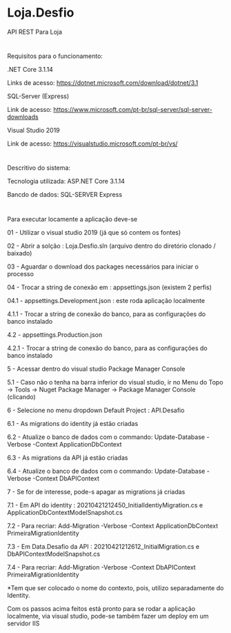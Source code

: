 # Loja.Desfio
API REST Para Loja
#
Requisitos para o funcionamento:

.NET Core 3.1.14

Links de acesso: https://dotnet.microsoft.com/download/dotnet/3.1

SQL-Server (Express)

Link de acesso: https://www.microsoft.com/pt-br/sql-server/sql-server-downloads

Visual Studio 2019

Link de acesso: https://visualstudio.microsoft.com/pt-br/vs/
#
Descritivo do sistema:

Tecnologia utilizada: ASP.NET Core 3.1.14

Bancdo de dados: SQL-SERVER Express
#
Para executar locamente a aplicação deve-se

01 - Utilizar o visual studio 2019 (já que só contem os fontes)

02 - Abrir a solção : Loja.Desfio.sln (arquivo dentro do diretório clonado / baixado)

03 - Aguardar o download dos packages necessários para iniciar o processo

04 - Trocar a string de conexão em : appsettings.json (existem 2 perfis)

04.1 - appsettings.Development.json : este roda aplicação localmente

4.1.1 - Trocar a string de conexão do banco, para as configurações do banco instalado

4.2 - appsettings.Production.json

4.2.1 - Trocar a string de conexão do banco, para as configurações do banco instalado

5 - Acessar dentro do visual studio Package Manager Console 

5.1 - Caso não o tenha na barra inferior do visual studio, ir no Menu do Topo -> Tools -> Nuget Package Manager -> Package Manager Console (clicando)

6 - Selecione no menu dropdown Default Project : API.Desafio

6.1 - As migrations do identity já estão criadas

6.2 - Atualize o banco de dados com o commando: Update-Database -Verbose -Context ApplicationDbContext

6.3 - As migrations da API já estão criadas

6.4 - Atualize o banco de dados com o commando: Update-Database -Verbose -Context DbAPIContext

7 - Se for de interesse, pode-s apagar as migrations já criadas

7.1 - Em API do identity : 20210421212450_InitialIdentiyMigration.cs e ApplicationDbContextModelSnapshot.cs

7.2 - Para recriar: Add-Migration -Verbose -Context ApplicationDbContext PrimeiraMigrationIdentity

7.3 - Em Data.Desafio da API : 20210421212612_InitialMigration.cs e DbAPIContextModelSnapshot.cs

7.4 - Para recriar: Add-Migration -Verbose -Context DbAPIContext PrimeiraMigrationIdentity

*Tem que ser colocado o  nome do contexto, pois, utilizo separadamente do Identity.

Com os passos acima feitos está pronto para se rodar a aplicação localmente, via visual studio, pode-se também fazer um deploy em um servidor IIS


